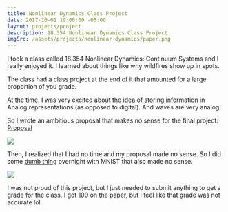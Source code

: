 ```yaml
---
title: Nonlinear Dynamics Class Project
date: 2017-10-01 19:00:00 -05:00
layout: projects/project
description: 18.354 Nonlinear Dynamics Class Project
imgSrc: /assets/projects/nonlinear-dynamics/paper.png
---
```


I took a class called 18.354 Nonlinear Dynamics: Continuum Systems and I really enjoyed it. I learned about things like why wildfires show up in spots.

The class had a class project at the end of it that amounted for a large proportion of you grade.

At the time, I was very excited about the idea of storing information in Analog representations (as opposed to digital). And waves are very analog!

So I wrote an ambitious proposal that makes no sense for the final project: [Proposal](/assets/projects/nonlinear-dynamics/Project_Proposal.pdf)

<a href="/assets/projects/nonlinear-dynamics/Project_Proposal.pdf"><img src="/assets/projects/nonlinear-dynamics/proposal.png"></a>

Then, I realized that I had no time and my proposal made no sense. So I did some [dumb thing](/assets/projects/nonlinear-dynamics/Final_Project_Catherine_Zeng.pdf) overnight with MNIST that also made no sense.

<a href="/assets/projects/nonlinear-dynamics/Final_Project_Catherine_Zeng.pdf"><img src="/assets/projects/nonlinear-dynamics/paper2.png"></a>

I was not proud of this project, but I just needed to submit anything to get a grade for the class. I got 100 on the paper, but I feel like that grade was not accurate lol.
